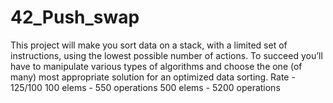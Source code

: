 # 42_Push_swap
This project will make you sort data on a stack, with a limited set of instructions, using the lowest possible number of actions. To succeed you’ll have to manipulate various types of algorithms and choose the one (of many) most appropriate solution for an optimized data sorting.
Rate - 125/100
100 elems - 550 operations
500 elems - 5200 operations
